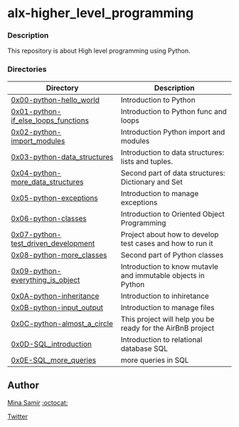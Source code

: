 # alx-higher_level_programming

### Description
This repository is about High level programming using Python.

### Directories
| Directory | Description |
| ------ | ------ |
| [0x00-python-hello_world](https://github.com/MinaSamirSaad/alx-higher_level_programming/tree/main/0x00-python-hello_world) | Introduction to Python |
| [0x01-python-if_else_loops_functions](https://github.com/MinaSamirSaad/alx-higher_level_programming/tree/main/0x01-python-if_else_loops_functions) | Introduction to Python func and loops |
| [0x02-python-import_modules](https://github.com/MinaSamirSaad/alx-higher_level_programming/tree/main/0x02-python-import_modules) | Introduction Python import and modules |
| [0x03-python-data_structures](https://github.com/MinaSamirSaad/alx-higher_level_programming/tree/main/0x03-python-data_structures) | Introduction to data structures: lists and tuples. |
| [0x04-python-more_data_structures](https://github.com/MinaSamirSaad/alx-higher_level_programming/tree/main/0x04-python-more_data_structures) | Second part of data structures: Dictionary and Set |
| [0x05-python-exceptions](https://github.com/MinaSamirSaad/alx-higher_level_programming/tree/main/0x05-python-exceptions) | Introduction to manage exceptions |
| [0x06-python-classes](https://github.com/MinaSamirSaad/alx-higher_level_programming/tree/main/0x06-python-classes) | Introduction to Oriented Object Programming |
| [0x07-python-test_driven_development](https://github.com/MinaSamirSaad/alx-higher_level_programming/tree/main/0x07-python-test_driven_development) | Project about how to develop test cases and how to run it |
| [0x08-python-more_classes](https://github.com/MinaSamirSaad/alx-higher_level_programming/tree/main/0x08-python-more_classes) | Second part of Python classes |
| [0x09-python-everything_is_object](https://github.com/MinaSamirSaad/alx-higher_level_programming/tree/main/0x09-python-everything_is_object) | Introduction to know mutavle and immutable objects in Python |
| [0x0A-python-inheritance](0x0A-python-inheritance) | Introduction to inhiretance |
| [0x0B-python-input_output](0x0B-python-input_output) | Introduction to manage files |
| [0x0C-python-almost_a_circle](0x0C-python-almost_a_circle) | This project will help you be ready for the AirBnB project |
| [0x0D-SQL_introduction](0x0D-SQL_introduction) | Introduction to relational database SQL |
| [0x0E-SQL_more_queries](0x0E-SQL_more_queries) | more queries in SQL |
## Author

[Mina Samir](https://www.linkedin.com/in/mina-samir-0a0765207/) [:octocat:](https://github.com/MinaSamirSaad)

[Twitter](https://twitter.com/MinasamirNashid)
